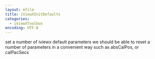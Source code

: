 ```yaml
---
layout: mfile
title: iViewXInitDefaults
categories:
  - iViewXToolbox
encoding: UTF-8
---
```


set a number of iviewx default parameters
we should be able to reset a number of parameters in a convenient way
such as absCalPos, or calPacSecs
